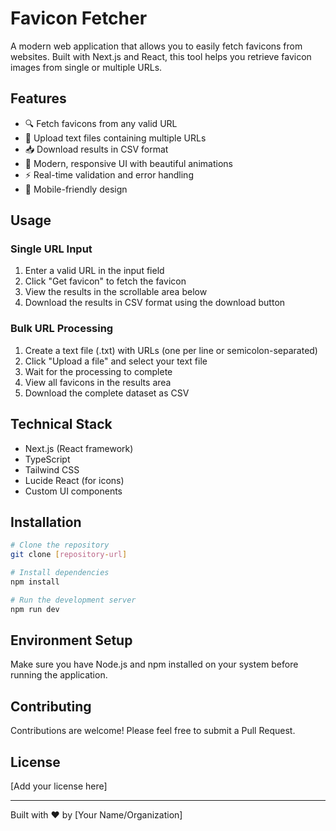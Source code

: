 # Favicon Fetcher

A modern web application that allows you to easily fetch favicons from websites. Built with Next.js and React, this tool helps you retrieve favicon images from single or multiple URLs.

## Features

- 🔍 Fetch favicons from any valid URL
- 📁 Upload text files containing multiple URLs
- 📥 Download results in CSV format
- 🎨 Modern, responsive UI with beautiful animations
- ⚡ Real-time validation and error handling
- 📱 Mobile-friendly design

## Usage

### Single URL Input
1. Enter a valid URL in the input field
2. Click "Get favicon" to fetch the favicon
3. View the results in the scrollable area below
4. Download the results in CSV format using the download button

### Bulk URL Processing
1. Create a text file (.txt) with URLs (one per line or semicolon-separated)
2. Click "Upload a file" and select your text file
3. Wait for the processing to complete
4. View all favicons in the results area
5. Download the complete dataset as CSV

## Technical Stack

- Next.js (React framework)
- TypeScript
- Tailwind CSS
- Lucide React (for icons)
- Custom UI components

## Installation

```bash
# Clone the repository
git clone [repository-url]

# Install dependencies
npm install

# Run the development server
npm run dev
```

## Environment Setup

Make sure you have Node.js and npm installed on your system before running the application.

## Contributing

Contributions are welcome! Please feel free to submit a Pull Request.

## License

[Add your license here]

---

Built with ❤️ by [Your Name/Organization]